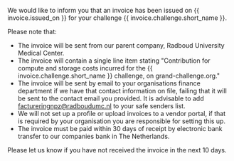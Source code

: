 We would like to inform you that an invoice has been issued on {{ invoice.issued_on }} for your challenge {{ invoice.challenge.short_name }}.

Please note that:
- The invoice will be sent from our parent company, Radboud University Medical Center.
- The invoice will contain a single line item stating "Contribution for compute and storage costs incurred for the {{ invoice.challenge.short_name }} challenge, on grand-challenge.org."
- The invoice will be sent by email to your organisations finance department if we have that contact information on file, failing that it will be sent to the contact email you provided. It is advisable to add factureringnpz@radboudumc.nl to your safe senders list.
- We will not set up a profile or upload invoices to a vendor portal, if that is required by your organisation you are responsible for setting this up.
- The invoice must be paid within 30 days of receipt by electronic bank transfer to our companies bank in The Netherlands.

Please let us know if you have not received the invoice in the next 10 days.
